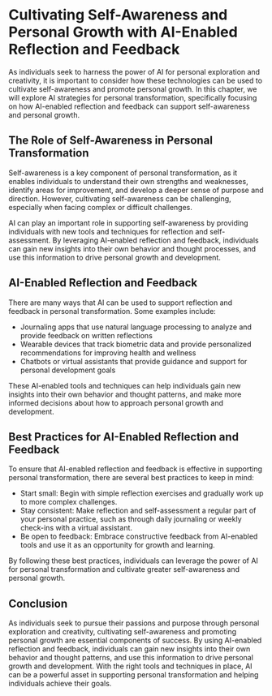 Cultivating Self-Awareness and Personal Growth with AI-Enabled Reflection and Feedback
============================================================================================================================================

As individuals seek to harness the power of AI for personal exploration and creativity, it is important to consider how these technologies can be used to cultivate self-awareness and promote personal growth. In this chapter, we will explore AI strategies for personal transformation, specifically focusing on how AI-enabled reflection and feedback can support self-awareness and personal growth.

The Role of Self-Awareness in Personal Transformation
-----------------------------------------------------

Self-awareness is a key component of personal transformation, as it enables individuals to understand their own strengths and weaknesses, identify areas for improvement, and develop a deeper sense of purpose and direction. However, cultivating self-awareness can be challenging, especially when facing complex or difficult challenges.

AI can play an important role in supporting self-awareness by providing individuals with new tools and techniques for reflection and self-assessment. By leveraging AI-enabled reflection and feedback, individuals can gain new insights into their own behavior and thought processes, and use this information to drive personal growth and development.

AI-Enabled Reflection and Feedback
----------------------------------

There are many ways that AI can be used to support reflection and feedback in personal transformation. Some examples include:

* Journaling apps that use natural language processing to analyze and provide feedback on written reflections
* Wearable devices that track biometric data and provide personalized recommendations for improving health and wellness
* Chatbots or virtual assistants that provide guidance and support for personal development goals

These AI-enabled tools and techniques can help individuals gain new insights into their own behavior and thought patterns, and make more informed decisions about how to approach personal growth and development.

Best Practices for AI-Enabled Reflection and Feedback
-----------------------------------------------------

To ensure that AI-enabled reflection and feedback is effective in supporting personal transformation, there are several best practices to keep in mind:

* Start small: Begin with simple reflection exercises and gradually work up to more complex challenges.
* Stay consistent: Make reflection and self-assessment a regular part of your personal practice, such as through daily journaling or weekly check-ins with a virtual assistant.
* Be open to feedback: Embrace constructive feedback from AI-enabled tools and use it as an opportunity for growth and learning.

By following these best practices, individuals can leverage the power of AI for personal transformation and cultivate greater self-awareness and personal growth.

Conclusion
----------

As individuals seek to pursue their passions and purpose through personal exploration and creativity, cultivating self-awareness and promoting personal growth are essential components of success. By using AI-enabled reflection and feedback, individuals can gain new insights into their own behavior and thought patterns, and use this information to drive personal growth and development. With the right tools and techniques in place, AI can be a powerful asset in supporting personal transformation and helping individuals achieve their goals.
